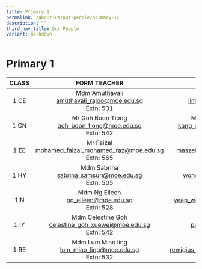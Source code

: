 ```yaml
---
title: Primary 1
permalink: /about-us/our-people/primary-1/
description: ""
third_nav_title: Our People
variant: markdown
---
```

# Primary 1


| CLASS |  FORM TEACHER    |   FORM TEACHER         |
|:-----:|:---------------:|:-----------:|
|  1 CE | Mdm Amuthavali <br>[amuthavali_rajoo@moe.edu.sg](mailto:amuthavali_rajoo@moe.edu.sg)<br>Extn: 531            | Mdm Lim Pui Yee<br>[lim_pui_yee@moe.edu.sg](mailto:lim_pui_yee@moe.edu.sg)<br>Extn: 508              |
|  1 CN | Mr Goh Boon Tiong<br>[goh_boon_tiong@moe.edu.sg](mailto:goh_boon_tiong@moe.edu.sg)<br>Extn: 542            |Mdm Kang Shuangjuan<br>[kang_shuang_juan@moe.edu.sg](mailto:kang_shuangjuan@moe.edu.sg)<br>Extn: 509|  
|1 EE | Mr Faizal<br>[mohamed_faizal_mohamed_raz@moe.edu.sg](mailto:mohamed_faizal_mohamed_raz@moe.edu.sg])<br>Extn: 565 |   Mdm Maszelin<br>[maszelin_mohamed@moe.edu.sg](mailto:maszelin_mohamed@moe.edu.sg)<br>Extn: 534  |
|  1 HY | Mdm Sabrina<br>[sabrina_samsuri@moe.edu.sg](mailto:sabrina_samsuri@moe.edu.sg)<br>Extn: 505 |Mdm Wong Qiu Yan<br>[wong_qiu_yang@moe.edu.sg](mailto:wong_qiu_yang@moe.edu.sg)<br>Extn: 540     |
|  1IN  | Mdm Ng Eileen<br>[ng_eileen@moe.edu.sg](mailto:ng_eileen@moe.edu.sg)<br>Extn: 528             |Mr Shawn<br>[yeap_wen_bin_shawn@moe.edu.sg](mailto:yeap_wen_bin_shawn@moe.edu.sg)<br>Extn: 542          |
|  1 IY |Mdm Celestine Goh<br>[celestine_goh_xuewei@moe.edu.sg](mailto:celestine_goh_xuewei@moe.edu.sg)<br>Extn: 542         |Mdm Pan Jia Yi<br>[pan_jia_yi@moe.edu.sg](mailto:pan_jia_yi@moe.edu.sg)<br>Extn: 506         |
|  1 RE | Mdm Lum Miao ling <br>[lum_miao_ling@moe.edu.sg](mailto:lum_miao_ling@moe.edu.sg)<br>Extn: 532    | Mdm Victoria<br>[remigius_sterina_victoria@moe.edu.sg](mailto:remigius_sterina_victoria@moe.edu.sg)<br>Extn: 507       |



